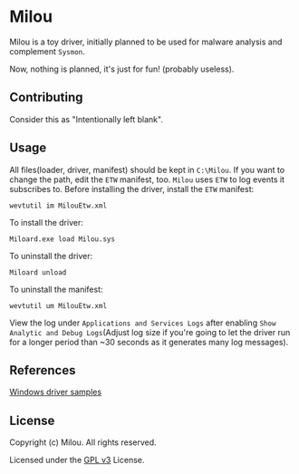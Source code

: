 # Milou

Milou is a toy driver, initially planned to be used for malware analysis and complement `Sysmon`.

Now, nothing is planned, it's just for fun! (probably useless).

## Contributing

Consider this as "Intentionally left blank".

## Usage

All files(loader, driver, manifest) should be kept in `C:\Milou`. If you want to change the path, edit the `ETW` manifest, too.
`Milou` uses `ETW` to log events it subscribes to. Before installing the driver, install the `ETW` manifest:

```
wevtutil im MilouEtw.xml
```

To install the driver:
```
Miloard.exe load Milou.sys
```

To uninstall the driver:
```
Miloard unload
```

To uninstall the manifest:
```
wevtutil um MilouEtw.xml
```

View the log under `Applications and Services Logs` after enabling `Show Analytic and Debug Logs`(Adjust log size if you're going to let the driver run for a longer period than ~30 seconds as it generates many log messages).


## References

[Windows driver samples](https://github.com/microsoft/Windows-driver-samples)

## License

Copyright (c) Milou. All rights reserved.

Licensed under the [GPL v3](https://github.com/0xcpu/Milou/blob/master/LICENSE) License.
